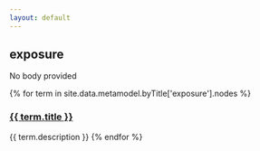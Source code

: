 ```yaml
---
layout: default
---
```

<style>
.initial-content {
  padding-left:5%;
  padding-right:25px;
}
</style>

## exposure

No body provided

{% for term in site.data.metamodel.byTitle['exposure'].nodes %}
### <a href='/_pages/embed?t={{ term.title }}'>{{ term.title }}</a>

{{ term.description }}
{% endfor %}
